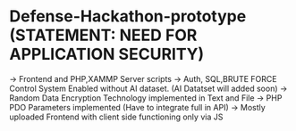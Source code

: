 # Defense-Hackathon-prototype (STATEMENT: NEED FOR APPLICATION SECURITY)
-> Frontend and PHP,XAMMP Server scripts
-> Auth, SQL,BRUTE FORCE Control System Enabled without AI dataset. (AI Datatset will added soon)
-> Random Data Encryption Technology implemented in Text and File
-> PHP PDO Parameters implemented (Have to integrate full in API)
-> Mostly uploaded Frontend with client side functioning only via JS
